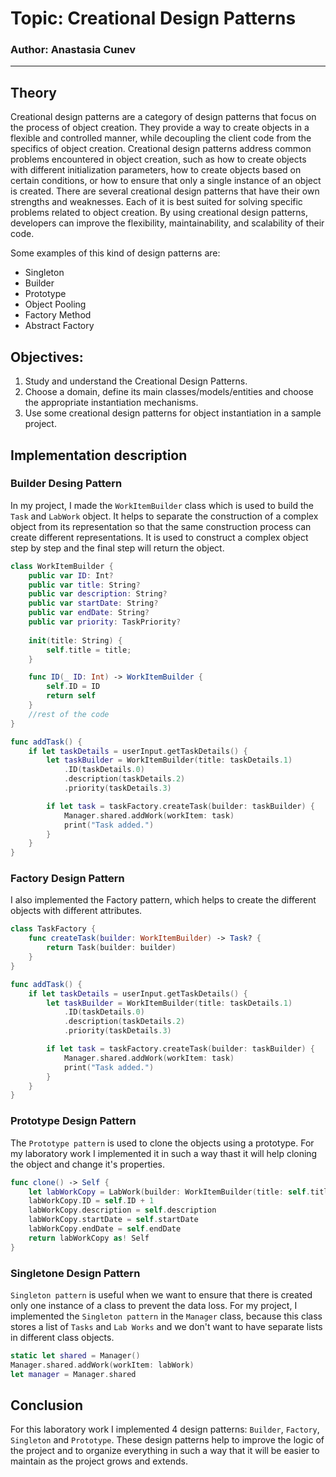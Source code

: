# Topic: Creational Design Patterns

### Author: Anastasia Cunev
---
## Theory
Creational design patterns are a category of design patterns that focus on the process of object creation. They provide a way to create objects in a flexible and controlled manner, while decoupling the client code from the specifics of object creation. Creational design patterns address common problems encountered in object creation, such as how to create objects with different initialization parameters, how to create objects based on certain conditions, or how to ensure that only a single instance of an object is created. There are several creational design patterns that have their own strengths and weaknesses. Each of it is best suited for solving specific problems related to object creation. By using creational design patterns, developers can improve the flexibility, maintainability, and scalability of their code.

Some examples of this kind of design patterns are:

   * Singleton
   * Builder
   * Prototype
   * Object Pooling
   * Factory Method
   * Abstract Factory
   

## Objectives:

1. Study and understand the Creational Design Patterns.
2. Choose a domain, define its main classes/models/entities and choose the appropriate instantiation mechanisms.
3. Use some creational design patterns for object instantiation in a sample project.
   
## Implementation description

### Builder Desing Pattern 
In my project, I made the `WorkItemBuilder` class which is used to build the `Task` and `LabWork` object. It helps to separate the construction of a complex object from its representation so that the same construction process can create different representations. It is used to construct a complex object step by step and the final step will return the object.
```swift
class WorkItemBuilder {
    public var ID: Int?
    public var title: String?
    public var description: String?
    public var startDate: String?
    public var endDate: String?
    public var priority: TaskPriority?
    
    init(title: String) {
        self.title = title;
    }

    func ID(_ ID: Int) -> WorkItemBuilder {
        self.ID = ID
        return self
    }
    //rest of the code 
}

func addTask() {
    if let taskDetails = userInput.getTaskDetails() {
        let taskBuilder = WorkItemBuilder(title: taskDetails.1)
            .ID(taskDetails.0)
            .description(taskDetails.2)
            .priority(taskDetails.3)

        if let task = taskFactory.createTask(builder: taskBuilder) {
            Manager.shared.addWork(workItem: task)
            print("Task added.")
        }
    }
}
```
### Factory Design Pattern
I also implemented the Factory pattern, which helps to create the different objects with different attributes.
```swift
class TaskFactory {
    func createTask(builder: WorkItemBuilder) -> Task? {
        return Task(builder: builder)
    }
}

func addTask() {
    if let taskDetails = userInput.getTaskDetails() {
        let taskBuilder = WorkItemBuilder(title: taskDetails.1)
            .ID(taskDetails.0)
            .description(taskDetails.2)
            .priority(taskDetails.3)

        if let task = taskFactory.createTask(builder: taskBuilder) {
            Manager.shared.addWork(workItem: task)
            print("Task added.")
        }
    }
}
```
### Prototype Design Pattern
The `Prototype pattern` is used to clone the objects using a prototype. For my laboratory work I implemented it in such a way thast it will help cloning the object and change it's properties.

```swift
func clone() -> Self {
    let labWorkCopy = LabWork(builder: WorkItemBuilder(title: self.title))
    labWorkCopy.ID = self.ID + 1
    labWorkCopy.description = self.description
    labWorkCopy.startDate = self.startDate
    labWorkCopy.endDate = self.endDate
    return labWorkCopy as! Self
}
```
### Singletone Design Pattern
`Singleton pattern` is useful when we want to ensure that there is created only one instance of a class to prevent the data loss. For my project, I implemented the `Singleton pattern` in the `Manager` class, because this class stores a list of `Tasks` and `Lab Works` and we don't want to have separate lists in different class objects.
```swift
static let shared = Manager()
Manager.shared.addWork(workItem: labWork)
let manager = Manager.shared
```

## Conclusion 
For this laboratory work I implemented 4 design patterns: `Builder`, `Factory`, `Singleton` and `Prototype`. These design patterns help to improve the logic of the project and to organize everything in such a way that it will be easier to maintain as the project grows and extends.